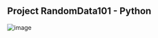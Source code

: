 ## Project RandomData101 - Python

![image](https://github.com/JonanthaW/RandomDATA101/blob/main/python/assets/logo.png)
